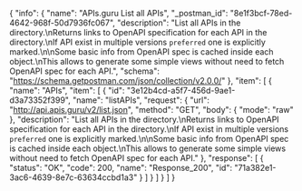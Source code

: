 {
  "info": {
    "name": "APIs.guru List all APIs",
    "_postman_id": "8e1f3bcf-78ed-4642-968f-50d7936fc067",
    "description": "List all APIs in the directory.\nReturns links to OpenAPI specification for each API in the directory.\nIf API exist in multiple versions `preferred` one is explicitly marked.\n\nSome basic info from OpenAPI spec is cached inside each object.\nThis allows to generate some simple views without need to fetch OpenAPI spec for each API.",
    "schema": "https://schema.getpostman.com/json/collection/v2.0.0/"
  },
  "item": [
    {
      "name": "APIs",
      "item": [
        {
          "id": "3e12b4cd-a5f7-456d-9ae1-d3a73352f399",
          "name": "listAPIs",
          "request": {
            "url": "http://api.apis.guru/v2/list.json",
            "method": "GET",
            "body": {
              "mode": "raw"
            },
            "description": "List all APIs in the directory.\nReturns links to OpenAPI specification for each API in the directory.\nIf API exist in multiple versions `preferred` one is explicitly marked.\n\nSome basic info from OpenAPI spec is cached inside each object.\nThis allows to generate some simple views without need to fetch OpenAPI spec for each API."
          },
          "response": [
            {
              "status": "OK",
              "code": 200,
              "name": "Response_200",
              "id": "71a382e1-3ac6-4639-8e7c-63634ccbd1a3"
            }
          ]
        }
      ]
    }
  ]
}